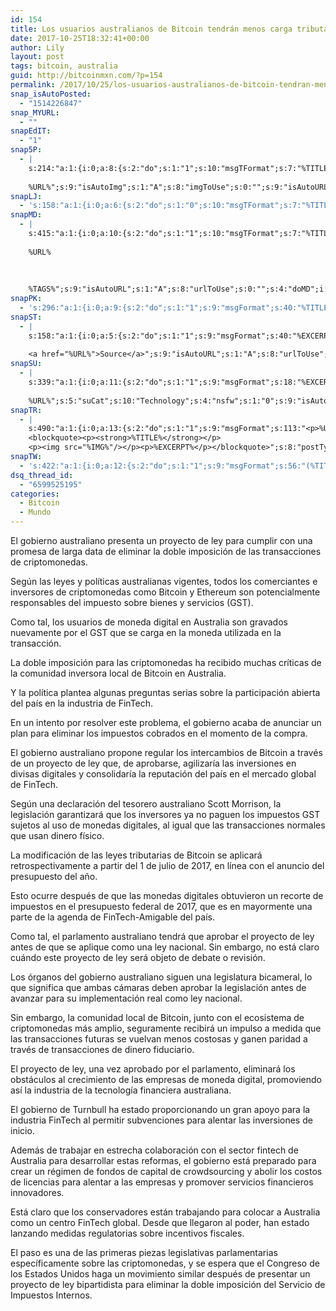 ```yaml
---
id: 154
title: Los usuarios australianos de Bitcoin tendrán menos carga tributaria
date: 2017-10-25T18:32:41+00:00
author: Lily
layout: post
tags: bitcoin, australia
guid: http://bitcoinmxn.com/?p=154
permalink: /2017/10/25/los-usuarios-australianos-de-bitcoin-tendran-menos-carga-tributaria/
snap_isAutoPosted:
  - "1514226847"
snap_MYURL:
  - ""
snapEdIT:
  - "1"
snap5P:
  - |
    s:214:"a:1:{i:0;a:8:{s:2:"do";s:1:"1";s:10:"msgTFormat";s:7:"%TITLE%";s:9:"msgFormat";s:18:"%EXCERPT%
    
    %URL%";s:9:"isAutoImg";s:1:"A";s:8:"imgToUse";s:0:"";s:9:"isAutoURL";s:1:"A";s:8:"urlToUse";s:0:"";s:4:"do5P";i:0;}}";
snapLJ:
  - 's:158:"a:1:{i:0;a:6:{s:2:"do";s:1:"0";s:10:"msgTFormat";s:7:"%TITLE%";s:9:"msgFormat";s:9:"%EXCERPT%";s:9:"isAutoURL";s:1:"A";s:8:"urlToUse";s:0:"";s:4:"doLJ";i:0;}}";'
snapMD:
  - |
    s:415:"a:1:{i:0;a:10:{s:2:"do";s:1:"1";s:10:"msgTFormat";s:7:"%TITLE%";s:9:"msgFormat";s:32:"%EXCERPT%
    
    %URL%
    
    
    
    %TAGS%";s:9:"isAutoURL";s:1:"A";s:8:"urlToUse";s:0:"";s:4:"doMD";i:0;s:8:"isPosted";s:1:"1";s:4:"pgID";s:12:"6d86f0f5d5fa";s:7:"postURL";s:116:"https://medium.com/@BitcoinMXN/los-usuarios-australianos-de-bitcoin-tendr%C3%A1n-menos-carga-tributaria-6d86f0f5d5fa";s:5:"pDate";s:19:"2017-12-25 18:33:46";}}";
snapPK:
  - 's:296:"a:1:{i:0;a:9:{s:2:"do";s:1:"1";s:9:"msgFormat";s:40:"%TITLE% - %URL% #bitcoin #mexico #crypto";s:9:"isAutoURL";s:1:"A";s:8:"urlToUse";s:0:"";s:4:"doPK";i:0;s:8:"isPosted";s:1:"1";s:4:"pgID";i:1364587453;s:7:"postURL";s:30:"https://www.plurk.com/p/mkfuf1";s:5:"pDate";s:19:"2017-12-25 18:33:50";}}";'
snapST:
  - |
    s:158:"a:1:{i:0;a:5:{s:2:"do";s:1:"1";s:9:"msgFormat";s:40:"%EXCERPT%
    
    <a href="%URL%">Source</a>";s:9:"isAutoURL";s:1:"A";s:8:"urlToUse";s:0:"";s:4:"doST";i:0;}}";
snapSU:
  - |
    s:339:"a:1:{i:0;a:11:{s:2:"do";s:1:"1";s:9:"msgFormat";s:18:"%EXCERPT%
    
    %URL%";s:5:"suCat";s:10:"Technology";s:4:"nsfw";s:1:"0";s:9:"isAutoURL";s:1:"A";s:8:"urlToUse";s:0:"";s:4:"doSU";i:0;s:8:"isPosted";s:1:"1";s:4:"pgID";s:6:"24t1Ss";s:7:"postURL";s:45:"http://www.stumbleupon.com/su/24t1Ss/comments";s:5:"pDate";s:19:"2017-12-25 18:34:04";}}";
snapTR:
  - |
    s:490:"a:1:{i:0;a:13:{s:2:"do";s:1:"1";s:9:"msgFormat";s:113:"<p>%URL%</p>
    <blockquote><p><strong>%TITLE%</strong></p>
    <p><img src="%IMG%"/></p><p>%EXCERPT%</p></blockquote>";s:8:"postType";s:1:"T";s:10:"msgTFormat";s:7:"%TITLE%";s:9:"isAutoImg";s:1:"A";s:8:"imgToUse";s:0:"";s:9:"isAutoURL";s:1:"A";s:8:"urlToUse";s:0:"";s:4:"doTR";i:0;s:8:"isPosted";s:1:"1";s:4:"pgID";i:168932353453;s:7:"postURL";s:46:"http://bitcoinmxn.tumblr.com/post/168932353453";s:5:"pDate";s:19:"2017-12-25 18:34:07";}}";
snapTW:
  - 's:422:"a:1:{i:0;a:12:{s:2:"do";s:1:"1";s:9:"msgFormat";s:56:"(%TITLE%) - %URL% #bitcoinmxn #espanolbitcoin #bitcoinla";s:8:"attchImg";s:1:"1";s:9:"isAutoImg";s:1:"A";s:8:"imgToUse";s:0:"";s:9:"isAutoURL";s:1:"A";s:8:"urlToUse";s:0:"";s:4:"doTW";i:0;s:8:"isPosted";s:1:"1";s:4:"pgID";s:18:"945362038288736259";s:7:"postURL";s:57:"https://twitter.com/mxn_bitcoin/status/945362038288736259";s:5:"pDate";s:19:"2017-12-25 18:34:08";}}";'
dsq_thread_id:
  - "6599525195"
categories:
  - Bitcoin
  - Mundo
---
```

El gobierno australiano presenta un proyecto de ley para cumplir con una promesa de larga data de eliminar la doble imposición de las transacciones de criptomonedas.

Según las leyes y políticas australianas vigentes, todos los comerciantes e inversores de criptomonedas como Bitcoin y Ethereum son potencialmente responsables del impuesto sobre bienes y servicios (GST).

Como tal, los usuarios de moneda digital en Australia son gravados nuevamente por el GST que se carga en la moneda utilizada en la transacción.

La doble imposición para las criptomonedas ha recibido muchas críticas de la comunidad inversora local de Bitcoin en Australia.

Y la política plantea algunas preguntas serias sobre la participación abierta del país en la industria de FinTech.

En un intento por resolver este problema, el gobierno acaba de anunciar un plan para eliminar los impuestos cobrados en el momento de la compra.

El gobierno australiano propone regular los intercambios de Bitcoin a través de un proyecto de ley que, de aprobarse, agilizaría las inversiones en divisas digitales y consolidaría la reputación del país en el mercado global de FinTech.

Según una declaración del tesorero australiano Scott Morrison, la legislación garantizará que los inversores ya no paguen los impuestos GST sujetos al uso de monedas digitales, al igual que las transacciones normales que usan dinero físico.

La modificación de las leyes tributarias de Bitcoin se aplicará retrospectivamente a partir del 1 de julio de 2017, en línea con el anuncio del presupuesto del año.

Esto ocurre después de que las monedas digitales obtuvieron un recorte de impuestos en el presupuesto federal de 2017, que es en mayormente una parte de la agenda de FinTech-Amigable del país.

Como tal, el parlamento australiano tendrá que aprobar el proyecto de ley antes de que se aplique como una ley nacional. Sin embargo, no está claro cuándo este proyecto de ley será objeto de debate o revisión.

Los órganos del gobierno australiano siguen una legislatura bicameral, lo que significa que ambas cámaras deben aprobar la legislación antes de avanzar para su implementación real como ley nacional.

Sin embargo, la comunidad local de Bitcoin, junto con el ecosistema de criptomonedas más amplio, seguramente recibirá un impulso a medida que las transacciones futuras se vuelvan menos costosas y ganen paridad a través de transacciones de dinero fiduciario.

El proyecto de ley, una vez aprobado por el parlamento, eliminará los obstáculos al crecimiento de las empresas de moneda digital, promoviendo así la industria de la tecnología financiera australiana.

El gobierno de Turnbull ha estado proporcionando un gran apoyo para la industria FinTech al permitir subvenciones para alentar las inversiones de inicio.

<a name="OLE_LINK5"></a><a name="OLE_LINK6"></a> Además de trabajar en estrecha colaboración con el sector fintech de Australia para desarrollar estas reformas, el gobierno está preparado para crear un régimen de fondos de capital de crowdsourcing y abolir los costos de licencias para alentar a las empresas y promover servicios financieros innovadores.

Está claro que los conservadores están trabajando para colocar a Australia como un centro FinTech global. Desde que llegaron al poder, han estado lanzando medidas regulatorias sobre incentivos fiscales.

El paso es una de las primeras piezas legislativas parlamentarias específicamente sobre las criptomonedas, y se espera que el Congreso de los Estados Unidos haga un movimiento similar después de presentar un proyecto de ley bipartidista para eliminar la doble imposición del Servicio de Impuestos Internos.
